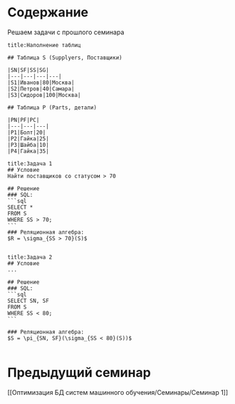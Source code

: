 # Содержание
Решаем задачи с прошлого семинара

```ad-info
title:Наполнение таблиц

## Таблица S (Supplyers, Поставщики)

|SN|SF|SS|SG|
|---|---|---|---|
|S1|Иванов|80|Москва|
|S2|Петров|40|Самара|
|S3|Сидоров|100|Москва|

## Таблица P (Parts, детали)

|PN|PF|PC|
|---|---|---|
|P1|Болт|20|
|P2|Гайка|25|
|P3|Шайба|10|
|P4|Гайка|35|

```

````ad-info
title:Задача 1
## Условие
Найти поставщиков со статусом > 70

## Решение
### SQL:
```sql
SELECT *
FROM S
WHERE SS > 70;
```
### Реляционная алгебра:
$R = \sigma_{SS > 70}(S)$


````

````ad-info
title:Задача 2
## Условие
...

## Решение
### SQL:
```sql
SELECT SN, SF
FROM S
WHERE SS < 80;
```

### Реляционная алгебра:
$S = \pi_{SN, SF}(\sigma_{SS < 80}(S))$


````






# Предыдущий семинар
[[Оптимизация БД систем машинного обучения/Семинары/Семинар 1]]
